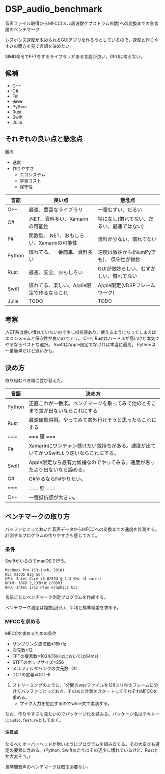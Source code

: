 # DSP_audio_benchmark
音声ファイル取得からMFCC(メル周波数ケプストラム係数)への変換までの各言語のベンチマーク

レスポンス速度が求められるGUIアプリを作ろうとしているので、速度と作りやすさの両方を見て言語を決めたい。

SIMD命令でFFTをするライブラリがある言語が良い。GPUは考えない。

## 候補
* C++
* C#
* F#
* ~~Java~~
* Python
* Rust
* Swift
* Julia


## それぞれの良い点と懸念点

観点
* 速度
* 作りやすさ
  * エコシステム
  * 学習コスト
  * 保守性
    
言語   | 良い点                                      | 懸念点
---    | ---                                         | ---
C++    | 最速、豊富なライブラリ                      | 一番むずい、だるい
C#     | .NET、資料多い、Xamarinの可能性             | 特になし(慣れてない、だるい、最速ではない)
F#     | 関数型、.NET、おもしろい、Xamarinの可能性   | 資料が少ない、慣れてない
Python | 慣れてる、一番簡単、資料多い                | 速度は微妙かも(NumPyでも)、 保守性が微妙
Rust   | 最速、安全、おもしろい                      | GUIが微妙らしい、むずかしい、慣れてない
Swift  | 慣れてる、楽しい、Apple限定で作るならこれ   | Apple限定(vDSPフレームワーク)
Julia  | TODO                                        | TODO

## 考察

.NET系は使い慣れていないので少し抵抗感あり、使えるようになってしまえばエコシステムと保守性が良いのでアリ。
C++, Rustはハードルが高いけど本気でやるならベストな選択。
SwiftはApple限定でなければ本当に最高。
Pythonは一番簡単だけど遅いかも。

## 決め方

取り組むべき順に並び替えた。

言語   | 決め方
---    | ---
Python | 正直これが一番楽。ベンチマークを取ってみて他のとそこまで差が出ないならこれにする
Rust   | 最速値取得用。やってみて案外行けそうと思ったらこれにする
===    | === 壁 ===
F#     | Xamarinにワンチャン懸けたい気持ちがある。速度が出ていてかつSwiftより速いならこれにする。
Swift  | Apple限定なら最有力候補なのでやってみる。速度が思ったより出ないなら諦める。
C#     | C#やるならF#やりたい。
===    | === 壁 ===
C++    | 一番抵抗感が大きい。

## ベンチマークの取り方

バッファにとっておいた音声データからMFCCへの変換までの速度を計測する。計測するプログラムの作りやすさも感じておく。

### 条件

SwiftがいるのでmacOSで行う。

```
MacBook Pro (13-inch, 2018)
OS: macOS Big Sur
CPU: Intel Core i5-8259U @ 2.3 GHz (4 cores)
DRAM: 16GB 2,133MHz LPDDR3
GPU: Intel Iris Plus Graphics 655
```

言語ごとにベンチマーク測定プログラムを作成する。

ベンチマーク測定は複数回行い、平均と標準偏差を求める。

### MFCCを求める

MFCCを求めるための条件
* サンプリング周波数=16kHz
* 次元数=12
* FFTの要素数=1024(16kHzにおいては64ms)
* STFTのホップサイズ=256
* メルフィルタバンクの次元数=20
* DCTの定義=DCT-Ⅱ

1. ストリーミングのように、1分間のwavファイルを128ミリ秒のフレームに分けてバッファにとっておき、そのあと計測をスタートしてそれぞれMFCCを求める。
    * マイク入力を想定するのでwhile文で実装する。

なお、作りやすさも見たいのでパッケージ化を試みる。パッケージ名はテキトーに`audio.feature`としておく。

#### 注意点

なるべくオーバーヘッドが無いようにプログラムを組み立てる。その大変さも選定の要素に含める。(Python, Swiftあたりはその辺少し慣れているけど、Rustとか大変そう。)

長時間音声のベンチマークは取る必要ない。
